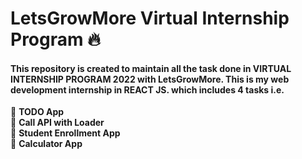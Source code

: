 # LetsGrowMore Virtual Internship Program 🔥
#### This repository is created to maintain all the task done in  VIRTUAL INTERNSHIP PROGRAM 2022 with LetsGrowMore. This is my web development internship in REACT JS. which includes 4 tasks i.e.

💁‍ <b>TODO App</b><br>
💁‍ <b>Call API with Loader</b><br>
💁‍ <b>Student Enrollment App</b><br>
💁‍ <b>Calculator App</b><br>

